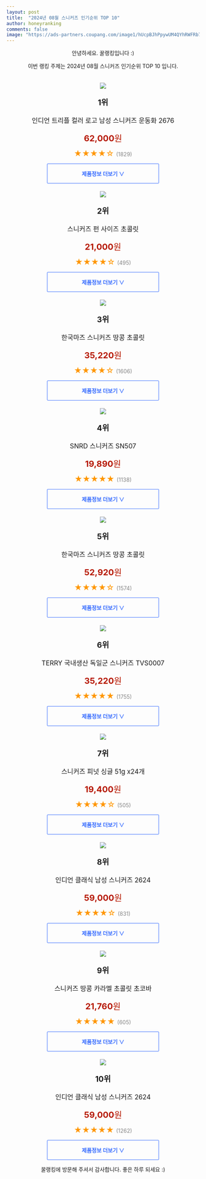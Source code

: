 ```yaml
---
layout: post
title:  "2024년 08월 스니커즈 인기순위 TOP 10"
author: honeyranking
comments: false
image: "https://ads-partners.coupang.com/image1/hUcpBJhPpywUM4QYhRWFRb7OuEsF7Xcjfhw7lvM6wpiUdBP4MrAmAzMaJ-M6_2y60DTCNGIUR_JYsicvPaP3Nvhg6HwKLRsDl3h1TGbC80i99YffOV__MNO0Z30BeS9aGh73uZcH1Aei33j6QbuGCzzL4eUKLm3cwc0O0Po1KTGy3_o8zjbTncKoOC3tNOvm-T3SGhsKEurYL_HM4l1afzgnAyGO0ftIo-Ei7UnWgnFQkcwjwlFpTspnv6hgPgWB9tkXfXq5VGorB393zeOXQ05qbf5C8Z0ZfDEsZ-9pJ6Ds2zZGMZKcx82i5YbwZxwr"
---
```

<p style="text-align: center;">안녕하세요. 꿀랭킹입니다 :)</p>
<p style="text-align: center;">이번 랭킹 주제는 2024년 08월 스니커즈 인기순위 TOP 10 입니다.</p><center><img src="https://ads-partners.coupang.com/image1/hUcpBJhPpywUM4QYhRWFRb7OuEsF7Xcjfhw7lvM6wpiUdBP4MrAmAzMaJ-M6_2y60DTCNGIUR_JYsicvPaP3Nvhg6HwKLRsDl3h1TGbC80i99YffOV__MNO0Z30BeS9aGh73uZcH1Aei33j6QbuGCzzL4eUKLm3cwc0O0Po1KTGy3_o8zjbTncKoOC3tNOvm-T3SGhsKEurYL_HM4l1afzgnAyGO0ftIo-Ei7UnWgnFQkcwjwlFpTspnv6hgPgWB9tkXfXq5VGorB393zeOXQ05qbf5C8Z0ZfDEsZ-9pJ6Ds2zZGMZKcx82i5YbwZxwr" style="margin-top:20px" /></center><p style="text-align: center; font-size: 20px"><b>1위</b></p><p style="text-align: center; font-size: 17px">인디언 트리플 컬러 로고 남성 스니커즈 운동화 2676</p><p style="text-align: center;"><span style="color: #b61800; font-size: 22px;"><b>62,000</b>원</span></p><p style="text-align: center;"><span style="color: #ff9600; font-size: 20px;">★★★★☆ </span><span style="color: #878787;">(1829)</span></p><center><a href="https://link.coupang.com/re/AFFSDP?lptag=AF3899140&subid=honeyrank&pageKey=7124622575&itemId=17846841718&vendorItemId=85338871072&traceid=V0-153-b9ebf1664e810b94&clickBeacon=78581b70-64d0-11ef-9f04-5f113961f6dc%7E3&requestid=20240828090000656095970274&token=31850C%7CMIXED"><div style="font-size: 14px; display: inline-block; padding: 15px 90px; color: #346aff; border-radius: 2px; border: 1px solid #346aff; cursor: pointer;"><b>제품정보 더보기 &or;</b></div></a></center><center><img src="https://ads-partners.coupang.com/image1/jBW_cvodtV37l1mVjNTU0SRY_-c47USJHu0cETWC34EDANVV0znOuANVG0yYMzpuoZTp4xn54eBVrBbmRjOXcY4J6mlnGSfCUe65Fu8mColp0Nk7l-83jqWJl2POvxvfea6h-trkS-Qj1JisJF5K2B6ChkRimouJ5rGjzBjQbE03mJpKL0FbygqPVz2uowpUZq_PFesO5Z5N3-f9BuX7Ac7D31ReBOcRvBZVgUvm58bbm2b1jWBQTmW4cPdG7h-FqKcW9bvlhM3B0ktIntftcEIwJF-RdcbZUZKrrh-yiGhNCAD-C22kf0Y=" style="margin-top:20px" /></center><p style="text-align: center; font-size: 20px"><b>2위</b></p><p style="text-align: center; font-size: 17px">스니커즈 펀 사이즈 초콜릿</p><p style="text-align: center;"><span style="color: #b61800; font-size: 22px;"><b>21,000</b>원</span></p><p style="text-align: center;"><span style="color: #ff9600; font-size: 20px;">★★★★☆ </span><span style="color: #878787;">(495)</span></p><center><a href="https://link.coupang.com/re/AFFSDP?lptag=AF3899140&subid=honeyrank&pageKey=8243618006&itemId=18077851887&vendorItemId=85635215421&traceid=V0-153-4b8c0ec0001ca8e5&requestid=20240828090000656095970274&token=31850C%7CMIXED"><div style="font-size: 14px; display: inline-block; padding: 15px 90px; color: #346aff; border-radius: 2px; border: 1px solid #346aff; cursor: pointer;"><b>제품정보 더보기 &or;</b></div></a></center><center><img src="https://ads-partners.coupang.com/image1/oNoQF-aDdstnA5lfoPs2aR935I-GM3a6uXYNLcG-vqTeSxsFen1cDIFaBXBfVNzuUvzsL3FKOp_Agf7iy54KHUAIe76Yj8jLsjI6-1knJA08H0KiFVzeN5W8Sz7iNV6H4QoPGlwMU3_atEwNtKSlShSnHCgatODv1b5O4DmQWKBs3akLkLglPePd2YQCJuHDAz5_3VcOQJAbepUs35XOFeLiWiwNFoD_v2MukurvFKdg7h3IRi9VEu7_7OF42ie4lFhoHBkg_C2lFJ6VTPEnwToBCIWlSXEwNCC7S-WrIWPk3jrVEBnR-fA=" style="margin-top:20px" /></center><p style="text-align: center; font-size: 20px"><b>3위</b></p><p style="text-align: center; font-size: 17px">한국마즈 스니커즈 땅콩 초콜릿</p><p style="text-align: center;"><span style="color: #b61800; font-size: 22px;"><b>35,220</b>원</span></p><p style="text-align: center;"><span style="color: #ff9600; font-size: 20px;">★★★★☆ </span><span style="color: #878787;">(1606)</span></p><center><a href="https://link.coupang.com/re/AFFSDP?lptag=AF3899140&subid=honeyrank&pageKey=8288945947&itemId=6866501298&vendorItemId=83915337281&traceid=V0-153-653f137d99ee8011&requestid=20240828090000656095970274&token=31850C%7CMIXED"><div style="font-size: 14px; display: inline-block; padding: 15px 90px; color: #346aff; border-radius: 2px; border: 1px solid #346aff; cursor: pointer;"><b>제품정보 더보기 &or;</b></div></a></center><center><img src="https://ads-partners.coupang.com/image1/gQtQyF_VVheQq82dgc_GdAYb_kLM-Q1EsSsnFiHlPep_kSqPoBU2rFN1CluIq_qoHF3kWjWWk8prB52AFkB5DssZFTECj7O8nZZnJwVgxLvotUlnOVsK2BF17EKLOxKNjYOPufD-7KO1V_OllSX8vHY-vvfvOrrp72JB5M0nWGmg4V7vYCRcslPCgKumR5yInqnoYlVDEhwUd_zBU6lzKGgkB1OmokuAir1VbSjZIMsD_wX5-ZUBDjt28E7AwON4-ZcCXdtlblDrlH5YSJrG7r53nCpDvmE6gH627yxPggI=" style="margin-top:20px" /></center><p style="text-align: center; font-size: 20px"><b>4위</b></p><p style="text-align: center; font-size: 17px">SNRD 스니커즈 SN507</p><p style="text-align: center;"><span style="color: #b61800; font-size: 22px;"><b>19,890</b>원</span></p><p style="text-align: center;"><span style="color: #ff9600; font-size: 20px;">★★★★★ </span><span style="color: #878787;">(1138)</span></p><center><a href="https://link.coupang.com/re/AFFSDP?lptag=AF3899140&subid=honeyrank&pageKey=140378141&itemId=409056930&vendorItemId=4001898681&traceid=V0-153-ac34e26efec42d1b&clickBeacon=78581b70-64d0-11ef-9d47-fb79c56ed2aa%7E3&requestid=20240828090000656095970274&token=31850C%7CMIXED"><div style="font-size: 14px; display: inline-block; padding: 15px 90px; color: #346aff; border-radius: 2px; border: 1px solid #346aff; cursor: pointer;"><b>제품정보 더보기 &or;</b></div></a></center><center><img src="https://ads-partners.coupang.com/image1/1C7LF9RkcMHZutVO1MFXGPnml35XcXY-GDO6TrA6C4onMvHojbhVU-gfInaB0N6-7ZY2b0hzQxMSsfXkvCZnenfnpfnJUGv-QXKl5ngRiPmlk9sN5nx8nMkUYHDYdNT26Ppe-5dnuqo88YkOYebzLmYBGFDyM5iypDfXGiXheigrX66PlJXFKptt-DWXN5jJlTitZCNiQLPT2xlDSR7PltJnLLb0ppSAfRyY3iOSeIzJGQMCbqQpQX_oOKlDtjabcEiIb1saiGwhlu25f8mGj0cFBu1I4dUHy1FNlz_E-RwCs4UGeg1_xmE=" style="margin-top:20px" /></center><p style="text-align: center; font-size: 20px"><b>5위</b></p><p style="text-align: center; font-size: 17px">한국마즈 스니커즈 땅콩 초콜릿</p><p style="text-align: center;"><span style="color: #b61800; font-size: 22px;"><b>52,920</b>원</span></p><p style="text-align: center;"><span style="color: #ff9600; font-size: 20px;">★★★★☆ </span><span style="color: #878787;">(1574)</span></p><center><a href="https://link.coupang.com/re/AFFSDP?lptag=AF3899140&subid=honeyrank&pageKey=6822534230&itemId=19469568193&vendorItemId=84032041102&traceid=V0-153-da3d2fd41f2c0798&requestid=20240828090000656095970274&token=31850C%7CMIXED"><div style="font-size: 14px; display: inline-block; padding: 15px 90px; color: #346aff; border-radius: 2px; border: 1px solid #346aff; cursor: pointer;"><b>제품정보 더보기 &or;</b></div></a></center><center><img src="https://ads-partners.coupang.com/image1/rCqb-6CN6pL-VU_GrMxknXfJE3fZOAh1v834l0hpvj-or48YFMW0cghTtBEzsAAnkinjO2WGkGyPPIAkWwPzQ8lqAEqZr5ujJwoxe2YmSb5sWd3s_4vQ54bd1BWN_hvMSt5DA72jm3fDv1aN4Due_n5SXRXuLaComh0WdSHuiVMKVv0SSDIi-8h9NmEtNEJt8KH1cobycczLW-PRlHaKsP4YosD3PKxJydVVdmk0viteGttgG38wsjjwj_hETUPUvf0NV0BbN6fzqeixWQJxo2eGIQ9A3kjETXVMV4ME7KTX2f5kUkIUmDrXnaQjwCTJ" style="margin-top:20px" /></center><p style="text-align: center; font-size: 20px"><b>6위</b></p><p style="text-align: center; font-size: 17px">TERRY 국내생산 독일군 스니커즈 TVS0007</p><p style="text-align: center;"><span style="color: #b61800; font-size: 22px;"><b>35,220</b>원</span></p><p style="text-align: center;"><span style="color: #ff9600; font-size: 20px;">★★★★★ </span><span style="color: #878787;">(1755)</span></p><center><a href="https://link.coupang.com/re/AFFSDP?lptag=AF3899140&subid=honeyrank&pageKey=7470845067&itemId=19493870799&vendorItemId=85562177535&traceid=V0-153-5d2699ed2048e438&clickBeacon=78581b70-64d0-11ef-9c81-ffbb5ead40ad%7E3&requestid=20240828090000656095970274&token=31850C%7CMIXED"><div style="font-size: 14px; display: inline-block; padding: 15px 90px; color: #346aff; border-radius: 2px; border: 1px solid #346aff; cursor: pointer;"><b>제품정보 더보기 &or;</b></div></a></center><center><img src="https://ads-partners.coupang.com/image1/n0GfsJ1xDTeskQtwn9A6ZsGp8zpB9fwGNI7MoEe5ZCytP2ub5bwPeuwESGTw_1GGMjHLjNGIF7-R5x4GVhKJTFIxkzlajKGHzNEMInXaNunBGkpuYOboLNTlHihXoIPNzIXrAtNgQRq6h5WlWhKkaG9A6EtoE101O7TEkBXITB0wpmlcxL-IfZ_Kzv4D3iWzlzOZPmdtZDtbtCNt1cOgSadmOh4rj9O3gGJul_E7z7cozQ6J4cJjaVbncIO0WHrhSSq3nWSjVx82Sa7s3obcI2pgmQEaPSayGkq6cO9WEzSRtQUWxUBtD4M=" style="margin-top:20px" /></center><p style="text-align: center; font-size: 20px"><b>7위</b></p><p style="text-align: center; font-size: 17px">스니커즈 피넛 싱글 51g x24개</p><p style="text-align: center;"><span style="color: #b61800; font-size: 22px;"><b>19,400</b>원</span></p><p style="text-align: center;"><span style="color: #ff9600; font-size: 20px;">★★★★☆ </span><span style="color: #878787;">(505)</span></p><center><a href="https://link.coupang.com/re/AFFSDP?lptag=AF3899140&subid=honeyrank&pageKey=8289710126&itemId=13594968784&vendorItemId=90791935577&traceid=V0-153-02efa61d33ecb607&requestid=20240828090000656095970274&token=31850C%7CMIXED"><div style="font-size: 14px; display: inline-block; padding: 15px 90px; color: #346aff; border-radius: 2px; border: 1px solid #346aff; cursor: pointer;"><b>제품정보 더보기 &or;</b></div></a></center><center><img src="https://ads-partners.coupang.com/image1/SIZVgt5YrgRoXk2oSI-hpST0ljQ7HreCM0AYW37XBAJQPcFO6E1Re3FH08nb9Ecvrk7_wd3iC6ru-TGb_Po-J3vFoyX-YHX-_Ih6TNc5rPOcEK5GRTh362A9O7h1EdxcPd-3st0Hqjknwih4q-lrN-TcRf5R8XvT3L-QHvAmXUtPRarDGGggGJrwbkKOrUvVH_xGTxNsiuv_jjLHq2ummkg-bTQwF3EjYDLwiJcx4YUyL_gM4lQnuKsbJyxdzf-R_H8tCvYJbdcSluq1BQVP0cuyzZobXlzzrK4H3n72ATXfT7vCOD3fUcGbQchyj3Hx" style="margin-top:20px" /></center><p style="text-align: center; font-size: 20px"><b>8위</b></p><p style="text-align: center; font-size: 17px">인디언 클래식 남성 스니커즈 2624</p><p style="text-align: center;"><span style="color: #b61800; font-size: 22px;"><b>59,000</b>원</span></p><p style="text-align: center;"><span style="color: #ff9600; font-size: 20px;">★★★★☆ </span><span style="color: #878787;">(831)</span></p><center><a href="https://link.coupang.com/re/AFFSDP?lptag=AF3899140&subid=honeyrank&pageKey=6729197957&itemId=15674120241&vendorItemId=83302735706&traceid=V0-153-2d23eb626ee86494&clickBeacon=78581b70-64d0-11ef-a1dd-8bff4b97f032%7E3&requestid=20240828090000656095970274&token=31850C%7CMIXED"><div style="font-size: 14px; display: inline-block; padding: 15px 90px; color: #346aff; border-radius: 2px; border: 1px solid #346aff; cursor: pointer;"><b>제품정보 더보기 &or;</b></div></a></center><center><img src="https://ads-partners.coupang.com/image1/Roa3o6Wz-_4_8UwFRvLc0zZnmi_nreRu05zc1ceOb6z6GN3maq_7kk72bkr1rT8V84zFJItA2SOfIVF5ktV5vyKxMnW4s8qWT_UDNGH8pcFij40SjJ214EPOBTE8jbNQhnAB49S_SWz2731hiInMYHBl0ya0lfJyTFizcJ_Oc83e5OBEEFlxRbm_-7z9qmE1qaUARluTVw6SroyjDyc369dHarqD1o15bzRsoZyZUz7XPzW_crDmmJI2iPBQdLCmwpvtq24RY4v4YbYqPTZ_mcuVa650cbDBSvN9Q1Wj0ZqRNyRK3niNNcE=" style="margin-top:20px" /></center><p style="text-align: center; font-size: 20px"><b>9위</b></p><p style="text-align: center; font-size: 17px">스니커즈 땅콩 카라멜 초콜릿 초코바</p><p style="text-align: center;"><span style="color: #b61800; font-size: 22px;"><b>21,760</b>원</span></p><p style="text-align: center;"><span style="color: #ff9600; font-size: 20px;">★★★★★ </span><span style="color: #878787;">(605)</span></p><center><a href="https://link.coupang.com/re/AFFSDP?lptag=AF3899140&subid=honeyrank&pageKey=6822534230&itemId=21720316436&vendorItemId=88769574140&traceid=V0-153-da3d2fd41f2c0798&requestid=20240828090000656095970274&token=31850C%7CMIXED"><div style="font-size: 14px; display: inline-block; padding: 15px 90px; color: #346aff; border-radius: 2px; border: 1px solid #346aff; cursor: pointer;"><b>제품정보 더보기 &or;</b></div></a></center><center><img src="https://ads-partners.coupang.com/image1/NTh34nbS5nBlBTIQNb4fHNmWqH9bYCFtqCZkx3_xagEh1_uziRG24BW1XOb5n3XCtS7H7iyxb8K7qqAbjdmuoKsjg9r516BDpXqWmzk1iN3r5qdwrKh5i_CWsAWfCOu3_ardwqwjxcLx0uQ3DbDCjjXq9SBcfuavIJmII9QcLDCHLjrSeBdrnI7m-yQpOMLzPVrxwX4dV-Qq8mxfIQy5Aa1h2xaOMJXqXNLpM-qZ4j-RAh_EGJzcZUkV4pYOagRoufMZCSpXrbJd-LLzJx2vB5Dh_oEIFQ5XcW2a4mB0D3D584VgDkge_wGS1_rYaKK3" style="margin-top:20px" /></center><p style="text-align: center; font-size: 20px"><b>10위</b></p><p style="text-align: center; font-size: 17px">인디언 클래식 남성 스니커즈 2624</p><p style="text-align: center;"><span style="color: #b61800; font-size: 22px;"><b>59,000</b>원</span></p><p style="text-align: center;"><span style="color: #ff9600; font-size: 20px;">★★★★★ </span><span style="color: #878787;">(1262)</span></p><center><a href="https://link.coupang.com/re/AFFSDP?lptag=AF3899140&subid=honeyrank&pageKey=6729197957&itemId=15674120204&vendorItemId=83302735757&traceid=V0-153-2d23eb626ee86494&clickBeacon=78584280-64d0-11ef-9dfa-84956f30c99d%7E3&requestid=20240828090000656095970274&token=31850C%7CMIXED"><div style="font-size: 14px; display: inline-block; padding: 15px 90px; color: #346aff; border-radius: 2px; border: 1px solid #346aff; cursor: pointer;"><b>제품정보 더보기 &or;</b></div></a></center><p style="text-align: center;">꿀랭킹에 방문해 주셔서 감사합니다. 좋은 하루 되세요 :)</p>